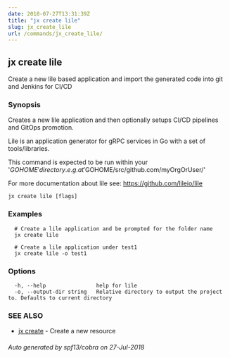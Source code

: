 ```yaml
---
date: 2018-07-27T13:31:39Z
title: "jx create lile"
slug: jx_create_lile
url: /commands/jx_create_lile/
---
```

## jx create lile

Create a new lile based application and import the generated code into git and Jenkins for CI/CD

### Synopsis

Creates a new lile application and then optionally setups CI/CD pipelines and GitOps promotion. 

Lile is an application generator for gRPC services in Go with a set of tools/libraries. 

This command is expected to be run within your '$GOHOME' directory. e.g. at '$GOHOME/src/github.com/myOrgOrUser/' 

For more documentation about lile see: https://github.com/lileio/lile

```
jx create lile [flags]
```

### Examples

```
  # Create a lile application and be prompted for the folder name
  jx create lile
  
  # Create a lile application under test1
  jx create lile -o test1
```

### Options

```
  -h, --help                help for lile
  -o, --output-dir string   Relative directory to output the project to. Defaults to current directory
```

### SEE ALSO

* [jx create](/commands/jx_create/)	 - Create a new resource

###### Auto generated by spf13/cobra on 27-Jul-2018
